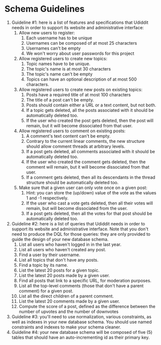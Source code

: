 # Schema Guidelines

1. Guideline #1: here is a list of features and specifications that Udiddit needs in order to support its website and administrative interface:
   1. Allow new users to register:
      1. Each username has to be unique
      2. Usernames can be composed of at most 25 characters
      3. Usernames can't be empty
      4. We won't worry about user passwords for this project
   2. Allow registered users to create new topics:
      1. Topic names have to be unique.
      2. The topic's name is at most 30 characters
      3. The topic's name can't be empty
      4. Topics can have an optional description of at most 500 characters.
   3. Allow registered users to create new posts on existing topics:
      1. Posts have a required title of at most 100 characters
      2. The title of a post can't be empty.
      3. Posts should contain either a URL or a text content, but not both.
      4. If a topic gets deleted, all the posts associated with it should be automatically deleted too.
      5. If the user who created the post gets deleted, then the post will remain, but it will become dissociated from that user.
   4. Allow registered users to comment on existing posts:
      1. A comment's text content can't be empty.
      2. Contrary to the current linear comments, the new structure should allow comment threads at arbitrary levels.
      3. If a post gets deleted, all comments associated with it should be automatically deleted too.
      4. If the user who created the comment gets deleted, then the comment will remain, but it will become dissociated from that user.
      5. If a comment gets deleted, then all its descendants in the thread structure should be automatically deleted too.
   5. Make sure that a given user can only vote once on a given post:
      1. Hint: you can store the (up/down) value of the vote as the values 1 and -1 respectively.
      2. If the user who cast a vote gets deleted, then all their votes will remain, but will become dissociated from the user.
      3. If a post gets deleted, then all the votes for that post should be automatically deleted too.
2. Guideline #2: here is a list of queries that Udiddit needs in order to support its website and administrative interface. Note that you don't need to produce the DQL for those queries: they are only provided to guide the design of your new database schema.
   1. List all users who haven't logged in in the last year.
   2. List all users who haven't created any post.
   3. Find a user by their username.
   4. List all topics that don't have any posts.
   5. Find a topic by its name.
   6. List the latest 20 posts for a given topic.
   7. List the latest 20 posts made by a given user.
   8. Find all posts that link to a specific URL, for moderation purposes. 
   9. List all the top-level comments (those that don't have a parent comment) for a given post.
   10. List all the direct children of a parent comment.
   11. List the latest 20 comments made by a given user.
   12. Compute the score of a post, defined as the difference between the number of upvotes and the number of downvotes  
3. Guideline #3: you'll need to use normalization, various constraints, as well as indexes in your new database schema. You should use named constraints and indexes to make your schema cleaner.  
4. Guideline #4: your new database schema will be composed of five (5) tables that should have an auto-incrementing id as their primary key.  
